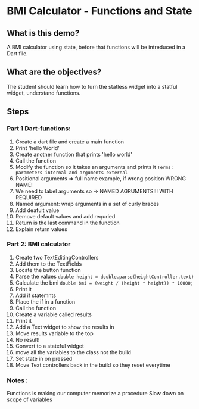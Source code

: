 # BMI Calculator - Functions and State 

## What is this demo?

A BMI calculator using state, before that functions will be intreduced in a Dart file.

## What are the objectives?

The student should learn how to turn the statless widget into a statful widget, understand functions. 

## Steps

### Part 1 Dart-functions: 
1. Create a dart file and create a main function
2. Print 'hello World'
3. Create another function that prints 'hello world'
4. Call the function
5. Modify the function so it takes an arguments and prints it `Terms: parameters internal and arguments external`
6. Positional arguments => full name example, if wrong position WRONG NAME!
7. We need to label arguments so => NAMED AGRUMENTS!!! WITH REQUIRED
8. Named argument: wrap arguments in a set of curly braces
9. Add deafult value 
10. Remove default values and add requried 
11. Return is the last command in the function 
12. Explain return values 


### Part 2: BMI calculator 
1. Create two TextEditingControllers 
2. Add them to the TextFields
3. Locate the button function
4. Parse the values `double height = double.parse(heightController.text)`
5. Calculate the bmi `double bmi = (weight / (height * height)) * 10000;`
6. Print it
7. Add if statemnts 
8. Place the if in a function 
9. Call the function
10. Create a variable called results
11. Print it 
12. Add a Text widget to show the results in
13. Move results variable to the top 
14. No result!
15. Convert to a stateful widget 
16. move all the variables to the class not the build 
17. Set state in on pressed 
18. Move Text controllers back in the build so they reset everytime

    
### Notes :
Functions is making our computer memorize a procedure 
Slow down on scope of variables 




